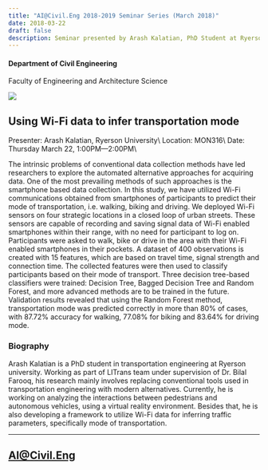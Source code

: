 ```yaml
---
title: "AI@Civil.Eng 2018-2019 Seminar Series (March 2018)"
date: 2018-03-22
draft: false
description: Seminar presented by Arash Kalatian, PhD Student at Ryerson University
---
```

#### Department of Civil Engineering
Faculty of Engineering and Architecture Science

![](../images/ryerson-rgb.png)
## Using Wi-Fi data to infer transportation mode
Presenter: Arash Kalatian, Ryerson University\\
Location: MON316\\
Date: Thursday March 22, 1:00PM—2:00PM\\

The intrinsic problems of conventional data collection methods have led researchers to explore the automated alternative approaches for acquiring data. One of the most prevailing methods of such approaches is the smartphone based data collection. In this study, we have utilized Wi-Fi communications obtained from smartphones of participants to predict their mode of transportation, i.e. walking, biking and driving. We deployed Wi-Fi sensors on four strategic locations in a closed loop of urban streets. These sensors are capable of recording and saving signal data of Wi-Fi enabled smartphones within their range, with no need for participant to log on. Participants were asked to walk, bike or drive in the area with their Wi-Fi enabled smartphones in their pockets. A dataset of 400 observations is created with 15 features, which are based on travel time, signal strength and connection time. The collected features were then used to classify participants based on their mode of transport. Three decision tree-based classifiers were trained: Decision Tree, Bagged Decision Tree and Random Forest, and more advanced methods are to be trained in the future. Validation results revealed that using the Random Forest method, transportation mode was predicted correctly in more than 80% of cases, with 87.72% accuracy for walking, 77.08% for biking and 83.64% for driving mode.

### Biography

Arash Kalatian is a PhD student in transportation engineering at Ryerson university. Working as part of LITrans team under supervision of Dr. Bilal Farooq, his research mainly involves replacing conventional tools used in transportation engineering with modern alternatives. Currently, he is working on analyzing the interactions between pedestrians and autonomous vehicles, using a virtual reality environment. Besides that, he is also developing a framework to utilize Wi-Fi data for inferring traffic parameters, specifically mode of transportation.

***

## AI@Civil.Eng



